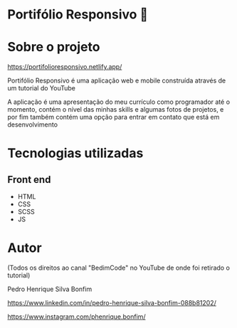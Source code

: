 # Portifólio Responsivo 📝

# Sobre o projeto

https://portifolioresponsivo.netlify.app/

Portifólio Responsivo é uma aplicação web e mobile construída através de um tutorial do YouTube

A aplicação é uma apresentação do meu currículo como programador até o momento, contém o nível das minhas skills e algumas fotos de projetos, e por fim também contém uma opção para entrar em contato que está em desenvolvimento

# Tecnologias utilizadas
## Front end
- HTML 
- CSS
- SCSS
- JS

# Autor

(Todos os direitos ao canal "BedimCode" no YouTube de onde foi retirado o tutorial)

Pedro Henrique Silva Bonfim

https://www.linkedin.com/in/pedro-henrique-silva-bonfim-088b81202/

https://www.instagram.com/phenrique.bonfim/
